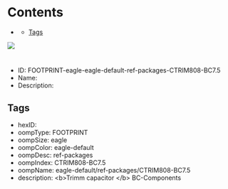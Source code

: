 



Contents
========

* [](#)
	* [Tags](#tags)
  
![][im]
# 

- ID: FOOTPRINT-eagle-eagle-default-ref-packages-CTRIM808-BC7.5
- Name: 
- Description: 

## Tags

- hexID: 
- oompType: FOOTPRINT
- oompSize: eagle
- oompColor: eagle-default
- oompDesc: ref-packages
- oompIndex: CTRIM808-BC7.5
- oompName: eagle-default/ref-packages/CTRIM808-BC7.5
- description: &lt;b&gt;Trimm capacitor &lt;/b&gt; BC-Components



[im]: image.png
